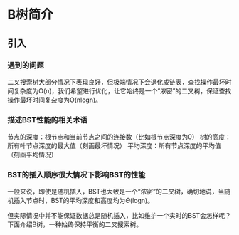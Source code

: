 # B树简介

## 引入

### 遇到的问题

二叉搜索树大部分情况下表现良好，但极端情况下会退化成链表，查找操作最坏时间复杂度为O(n)，我们希望进行优化，让它始终是一个“浓密”的二叉树，保证查找操作最坏时间复杂度为O(nlogn)。

### 描述BST性能的相关术语

节点的深度：根节点和当前节点之间的连接数（比如根节点深度为0）
树的高度：所有叶节点深度的最大值（刻画最坏情况）
平均深度：所有节点深度的平均值（刻画平均情况）

### BST的插入顺序很大情况下影响BST的性能

一般来说，即使是随机插入，BST也大致是一个“浓密”的二叉树，确切地说，当随机插入节点时，BST的平均深度和高度均为$\Theta$(logn)。

但实际情况中并不能保证数据总是随机插入，比如维护一个实时的BST会怎样呢？下面介绍B树，一种始终保持平衡的二叉搜索树。
